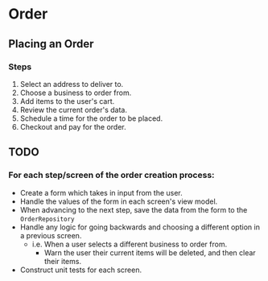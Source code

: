 # Order

## Placing an Order

### Steps

1. Select an address to deliver to.
2. Choose a business to order from.
3. Add items to the user's cart.
4. Review the current order's data.
5. Schedule a time for the order to be placed.
6. Checkout and pay for the order.

## TODO

### For each step/screen of the order creation process:

- Create a form which takes in input from the user.
- Handle the values of the form in each screen's view model.
- When advancing to the next step, save the data from the form to the `OrderRepository`
- Handle any logic for going backwards and choosing a different option in a previous screen.
    - i.e. When a user selects a different business to order from.
        - Warn the user their current items will be deleted, and then clear their items.
- Construct unit tests for each screen.